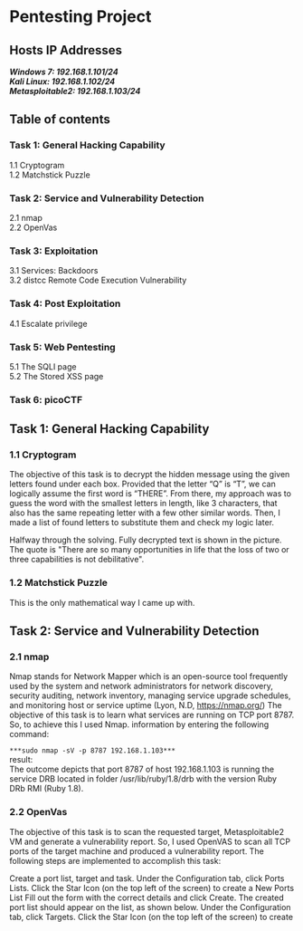 
# Pentesting Project

## Hosts IP Addresses
***Windows 7: 192.168.1.101/24 <br>
Kali Linux: 192.168.1.102/24 <br>
Metasploitable2: 192.168.1.103/24***<br>

## Table of contents

### Task 1: General Hacking Capability
1.1 Cryptogram <br>
1.2 Matchstick Puzzle <br>

### Task 2: Service and Vulnerability Detection
2.1 nmap<br>
2.2 OpenVas

### Task 3: Exploitation
3.1 Services: Backdoors <br>
3.2 distcc Remote Code Execution Vulnerability

### Task 4: Post Exploitation
4.1 Escalate privilege

### Task 5: Web Pentesting
5.1 The SQLI page <br>
5.2 The Stored XSS page

### Task 6: picoCTF

## Task 1: General Hacking Capability

### 1.1 Cryptogram
The objective of this task is to decrypt the hidden message using the given letters found under each box. Provided that the letter “Q” is “T”, we can logically assume the first word is “THERE”. From there, my approach was to guess the word with the smallest letters in length, like 3 characters, that also has the same repeating letter with a few other similar words. Then, I made a list of found letters to substitute them and check my logic later.

Halfway through the solving.
Fully decrypted text is shown in the picture. The quote is "There are so many opportunities in life that the loss of two or three capabilities is not debilitative".

### 1.2 Matchstick Puzzle
This is the only mathematical way I came up with.

## Task 2: Service and Vulnerability Detection

### 2.1 nmap
Nmap stands for Network Mapper which is an open-source tool frequently used by the system and network administrators for network discovery, security auditing, network inventory, managing service upgrade schedules, and monitoring host or service uptime (Lyon, N.D, https://nmap.org/)
The objective of this task is to learn what services are running on TCP port 8787. So, to achieve this I used Nmap. information by entering the following command: <br>

```***sudo nmap -sV -p 8787 192.168.1.103***``` <br>
result:<br>
The outcome depicts that port 8787 of host 192.168.1.103 is running the service DRB located in folder /usr/lib/ruby/1.8/drb with the version Ruby DRb RMI (Ruby 1.8).

### 2.2 OpenVas
The objective of this task is to scan the requested target, Metasploitable2 VM and generate a vulnerability report. So, I used OpenVAS to scan all TCP ports of the target machine and produced a vulnerability report.
The following steps are implemented to accomplish this task:

Create a port list, target and task.
Under the Configuration tab, click Ports Lists.
Click the Star Icon (on the top left of the screen) to create a New Ports List
Fill out the form with the correct details and click Create.
The created port list should appear on the list, as shown below.
Under the Configuration tab, click Targets.
Click the Star Icon (on the top left of the screen) to create

